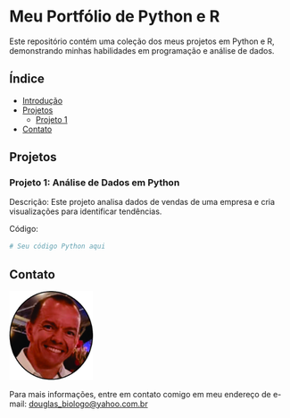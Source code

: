 # Meu Portfólio de Python e R

Este repositório contém uma coleção dos meus projetos em Python e R, demonstrando minhas habilidades em programação e análise de dados.

## Índice
- [Introdução](#introdução)
- [Projetos](#projetos)
  - [Projeto 1](#projeto-1)
- [Contato](#contato)
## Projetos

### Projeto 1: Análise de Dados em Python

Descrição: Este projeto analisa dados de vendas de uma empresa e cria visualizações para identificar tendências.

Código:
```python
# Seu código Python aqui

```

## Contato
<img src="curriculum4.jpg" width="150">

Para mais informações, entre em contato comigo em meu endereço de e-mail: douglas_biologo@yahoo.com.br
